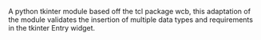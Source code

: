 A python tkinter module based off the tcl package wcb, this adaptation of the module validates the insertion of multiple data types and requirements in the tkinter Entry widget.
